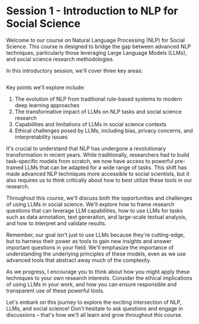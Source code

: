 # Session 1 - Introduction to NLP for Social Science

Welcome to our course on Natural Language Processing (NLP) for Social Science. This course is designed to bridge the gap between advanced NLP techniques, particularly those leveraging Large Language Models (LLMs), and social science research methodologies.

In this introductory session, we'll cover three key areas:

```{tableofcontents}

```

Key points we'll explore include:

1. The evolution of NLP from traditional rule-based systems to modern deep learning approaches
2. The transformative impact of LLMs on NLP tasks and social science research
3. Capabilities and limitations of LLMs in social science contexts
4. Ethical challenges posed by LLMs, including bias, privacy concerns, and interpretability issues

It's crucial to understand that NLP has undergone a revolutionary transformation in recent years. While traditionally, researchers had to build task-specific models from scratch, we now have access to powerful pre-trained LLMs that can be adapted for a wide range of tasks. This shift has made advanced NLP techniques more accessible to social scientists, but it also requires us to think critically about how to best utilize these tools in our research.

Throughout this course, we'll discuss both the opportunities and challenges of using LLMs in social science. We'll explore how to frame research questions that can leverage LLM capabilities, how to use LLMs for tasks such as data annotation, text generation, and large-scale textual analysis, and how to interpret and validate results.

Remember, our goal isn't just to use LLMs because they're cutting-edge, but to harness their power as tools to gain new insights and answer important questions in your field. We'll emphasize the importance of understanding the underlying principles of these models, even as we use advanced tools that abstract away much of the complexity.

As we progress, I encourage you to think about how you might apply these techniques to your own research interests. Consider the ethical implications of using LLMs in your work, and how you can ensure responsible and transparent use of these powerful tools.

Let's embark on this journey to explore the exciting intersection of NLP, LLMs, and social science! Don't hesitate to ask questions and engage in discussions – that's how we'll all learn and grow throughout this course.
